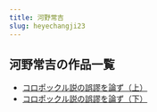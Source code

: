 ```yaml
---
title: 河野常吉
slug: heyechangji23
---
```


## 河野常吉の作品一覧

- [コロポックル説の誤謬を論ず（上）](koropotsukurush-f46)
- [コロポックル説の誤謬を論ず（下）](koropotsukurush-f88)
